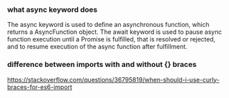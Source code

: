 ### what async keyword does
The async keyword is used to define an asynchronous function, which returns a AsyncFunction object. The await keyword is used to pause async function execution until a Promise is fulfilled, that is resolved or rejected, and to resume execution of the async function after fulfillment.


### difference between imports with and without {} braces
  
https://stackoverflow.com/questions/36795819/when-should-i-use-curly-braces-for-es6-import  
